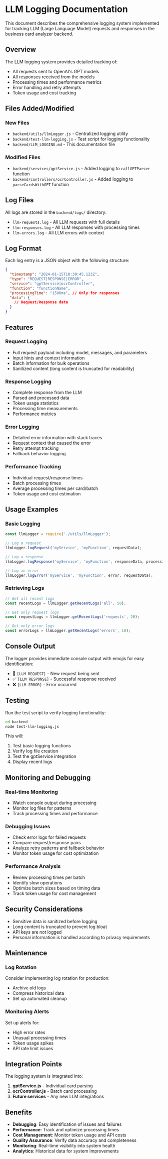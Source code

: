 # LLM Logging Documentation

This document describes the comprehensive logging system implemented for tracking LLM (Large Language Model) requests and responses in the business card analyzer backend.

## Overview

The LLM logging system provides detailed tracking of:
- All requests sent to OpenAI's GPT models
- All responses received from the models
- Processing times and performance metrics
- Error handling and retry attempts
- Token usage and cost tracking

## Files Added/Modified

### New Files
- `backend/utils/llmLogger.js` - Centralized logging utility
- `backend/test-llm-logging.js` - Test script for logging functionality
- `backend/LLM_LOGGING.md` - This documentation file

### Modified Files
- `backend/services/gptService.js` - Added logging to `callGPTParser` function
- `backend/controllers/ocrController.js` - Added logging to `parseCardsWithGPT` function

## Log Files

All logs are stored in the `backend/logs/` directory:

- `llm-requests.log` - All LLM requests with full details
- `llm-responses.log` - All LLM responses with processing times
- `llm-errors.log` - All LLM errors with context

## Log Format

Each log entry is a JSON object with the following structure:

```json
{
  "timestamp": "2024-01-15T10:30:45.123Z",
  "type": "REQUEST|RESPONSE|ERROR",
  "service": "gptService|ocrController",
  "function": "functionName",
  "processingTime": "1500ms", // Only for responses
  "data": {
    // Request/Response data
  }
}
```

## Features

### Request Logging
- Full request payload including model, messages, and parameters
- Input hints and context information
- Batch information for bulk operations
- Sanitized content (long content is truncated for readability)

### Response Logging
- Complete response from the LLM
- Parsed and processed data
- Token usage statistics
- Processing time measurements
- Performance metrics

### Error Logging
- Detailed error information with stack traces
- Request context that caused the error
- Retry attempt tracking
- Fallback behavior logging

### Performance Tracking
- Individual request/response times
- Batch processing times
- Average processing times per card/batch
- Token usage and cost estimation

## Usage Examples

### Basic Logging
```javascript
const llmLogger = require('./utils/llmLogger');

// Log a request
llmLogger.logRequest('myService', 'myFunction', requestData);

// Log a response
llmLogger.logResponse('myService', 'myFunction', responseData, processingTime);

// Log an error
llmLogger.logError('myService', 'myFunction', error, requestData);
```

### Retrieving Logs
```javascript
// Get all recent logs
const recentLogs = llmLogger.getRecentLogs('all', 50);

// Get only request logs
const requestLogs = llmLogger.getRecentLogs('requests', 20);

// Get only error logs
const errorLogs = llmLogger.getRecentLogs('errors', 10);
```

## Console Output

The logger provides immediate console output with emojis for easy identification:

- 🤖 `[LLM REQUEST]` - New request being sent
- ✅ `[LLM RESPONSE]` - Successful response received
- ❌ `[LLM ERROR]` - Error occurred

## Testing

Run the test script to verify logging functionality:

```bash
cd backend
node test-llm-logging.js
```

This will:
1. Test basic logging functions
2. Verify log file creation
3. Test the gptService integration
4. Display recent logs

## Monitoring and Debugging

### Real-time Monitoring
- Watch console output during processing
- Monitor log files for patterns
- Track processing times and performance

### Debugging Issues
- Check error logs for failed requests
- Compare request/response pairs
- Analyze retry patterns and fallback behavior
- Monitor token usage for cost optimization

### Performance Analysis
- Review processing times per batch
- Identify slow operations
- Optimize batch sizes based on timing data
- Track token usage for cost management

## Security Considerations

- Sensitive data is sanitized before logging
- Long content is truncated to prevent log bloat
- API keys are not logged
- Personal information is handled according to privacy requirements

## Maintenance

### Log Rotation
Consider implementing log rotation for production:
- Archive old logs
- Compress historical data
- Set up automated cleanup

### Monitoring Alerts
Set up alerts for:
- High error rates
- Unusual processing times
- Token usage spikes
- API rate limit issues

## Integration Points

The logging system is integrated into:

1. **gptService.js** - Individual card parsing
2. **ocrController.js** - Batch card processing
3. **Future services** - Any new LLM integrations

## Benefits

- **Debugging**: Easy identification of issues and failures
- **Performance**: Track and optimize processing times
- **Cost Management**: Monitor token usage and API costs
- **Quality Assurance**: Verify data accuracy and completeness
- **Monitoring**: Real-time visibility into system health
- **Analytics**: Historical data for system improvements


